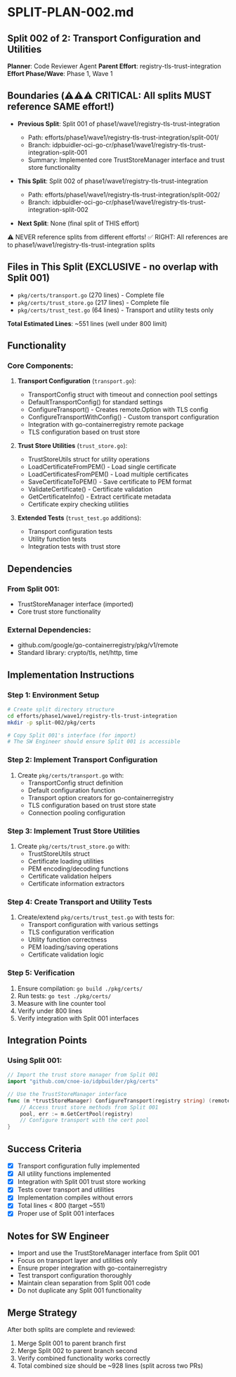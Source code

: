 # SPLIT-PLAN-002.md

## Split 002 of 2: Transport Configuration and Utilities

**Planner**: Code Reviewer Agent
**Parent Effort**: registry-tls-trust-integration
**Effort Phase/Wave**: Phase 1, Wave 1

<!-- ⚠️ ORCHESTRATOR METADATA PLACEHOLDER - DO NOT REMOVE ⚠️ -->
<!-- The orchestrator will add infrastructure metadata below: -->
<!-- WORKING_DIRECTORY, BRANCH, REMOTE, BASE_BRANCH, etc. -->
<!-- SW Engineers MUST read this metadata to navigate to the correct directory -->
<!-- END PLACEHOLDER -->

## Boundaries (⚠️⚠️⚠️ CRITICAL: All splits MUST reference SAME effort!)

- **Previous Split**: Split 001 of phase1/wave1/registry-tls-trust-integration
  - Path: efforts/phase1/wave1/registry-tls-trust-integration/split-001/
  - Branch: idpbuidler-oci-go-cr/phase1/wave1/registry-tls-trust-integration-split-001
  - Summary: Implemented core TrustStoreManager interface and trust store functionality
  
- **This Split**: Split 002 of phase1/wave1/registry-tls-trust-integration
  - Path: efforts/phase1/wave1/registry-tls-trust-integration/split-002/
  - Branch: idpbuidler-oci-go-cr/phase1/wave1/registry-tls-trust-integration-split-002
  
- **Next Split**: None (final split of THIS effort)

⚠️ NEVER reference splits from different efforts!
✅ RIGHT: All references are to phase1/wave1/registry-tls-trust-integration splits

## Files in This Split (EXCLUSIVE - no overlap with Split 001)

- `pkg/certs/transport.go` (270 lines) - Complete file
- `pkg/certs/trust_store.go` (217 lines) - Complete file  
- `pkg/certs/trust_test.go` (64 lines) - Transport and utility tests only

**Total Estimated Lines**: ~551 lines (well under 800 limit)

## Functionality

### Core Components:

1. **Transport Configuration** (`transport.go`):
   - TransportConfig struct with timeout and connection pool settings
   - DefaultTransportConfig() for standard settings
   - ConfigureTransport() - Creates remote.Option with TLS config
   - ConfigureTransportWithConfig() - Custom transport configuration
   - Integration with go-containerregistry remote package
   - TLS configuration based on trust store

2. **Trust Store Utilities** (`trust_store.go`):
   - TrustStoreUtils struct for utility operations
   - LoadCertificateFromPEM() - Load single certificate
   - LoadCertificatesFromPEM() - Load multiple certificates
   - SaveCertificateToPEM() - Save certificate to PEM format
   - ValidateCertificate() - Certificate validation
   - GetCertificateInfo() - Extract certificate metadata
   - Certificate expiry checking utilities

3. **Extended Tests** (`trust_test.go` additions):
   - Transport configuration tests
   - Utility function tests
   - Integration tests with trust store

## Dependencies

### From Split 001:
- TrustStoreManager interface (imported)
- Core trust store functionality

### External Dependencies:
- github.com/google/go-containerregistry/pkg/v1/remote
- Standard library: crypto/tls, net/http, time

## Implementation Instructions

### Step 1: Environment Setup
```bash
# Create split directory structure
cd efforts/phase1/wave1/registry-tls-trust-integration  
mkdir -p split-002/pkg/certs

# Copy Split 001's interface (for import)
# The SW Engineer should ensure Split 001 is accessible
```

### Step 2: Implement Transport Configuration
1. Create `pkg/certs/transport.go` with:
   - TransportConfig struct definition
   - Default configuration function
   - Transport option creators for go-containerregistry
   - TLS configuration based on trust store state
   - Connection pooling configuration

### Step 3: Implement Trust Store Utilities
1. Create `pkg/certs/trust_store.go` with:
   - TrustStoreUtils struct
   - Certificate loading utilities
   - PEM encoding/decoding functions
   - Certificate validation helpers
   - Certificate information extractors

### Step 4: Create Transport and Utility Tests
1. Create/extend `pkg/certs/trust_test.go` with tests for:
   - Transport configuration with various settings
   - TLS configuration verification
   - Utility function correctness
   - PEM loading/saving operations
   - Certificate validation logic

### Step 5: Verification
1. Ensure compilation: `go build ./pkg/certs/`
2. Run tests: `go test ./pkg/certs/`
3. Measure with line counter tool
4. Verify under 800 lines
5. Verify integration with Split 001 interfaces

## Integration Points

### Using Split 001:
```go
// Import the trust store manager from Split 001
import "github.com/cnoe-io/idpbuilder/pkg/certs"

// Use the TrustStoreManager interface
func (m *trustStoreManager) ConfigureTransport(registry string) (remote.Option, error) {
    // Access trust store methods from Split 001
    pool, err := m.GetCertPool(registry)
    // Configure transport with the cert pool
}
```

## Success Criteria

- [x] Transport configuration fully implemented
- [x] All utility functions implemented
- [x] Integration with Split 001 trust store working
- [x] Tests cover transport and utilities
- [x] Implementation compiles without errors
- [x] Total lines < 800 (target ~551)
- [x] Proper use of Split 001 interfaces

## Notes for SW Engineer

- Import and use the TrustStoreManager interface from Split 001
- Focus on transport layer and utilities only
- Ensure proper integration with go-containerregistry
- Test transport configuration thoroughly
- Maintain clean separation from Split 001 code
- Do not duplicate any Split 001 functionality

## Merge Strategy

After both splits are complete and reviewed:
1. Merge Split 001 to parent branch first
2. Merge Split 002 to parent branch second
3. Verify combined functionality works correctly
4. Total combined size should be ~928 lines (split across two PRs)